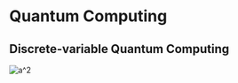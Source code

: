 # Quantum Computing
## Discrete-variable Quantum Computing
<img src="https://latex.codecogs.com/gif.latex?a^2" title="a^2" />
